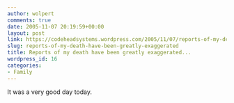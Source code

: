 ```yaml
---
author: wolpert
comments: true
date: 2005-11-07 20:19:59+00:00
layout: post
link: https://codeheadsystems.wordpress.com/2005/11/07/reports-of-my-death-have-been-greatly-exaggerated/
slug: reports-of-my-death-have-been-greatly-exaggerated
title: Reports of my death have been greatly exaggerated...
wordpress_id: 16
categories:
- Family
---
```


It was a very good day today.
